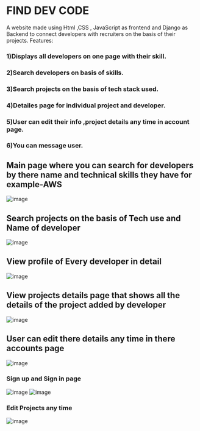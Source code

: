# FIND DEV CODE
A website made using Html ,CSS , JavaScript as frontend and
Django as Backend to connect developers with recruiters on the
basis of their projects. Features:
### 1)Displays all developers on one page with their skill.
### 2)Search developers on basis of skills.
### 3)Search projects on the basis of tech stack used. 
### 4)Detailes page for individual project and developer.
### 5)User can edit their info ,project details any time in account page.
### 6)You can message user.


## Main page where you can search for developers by there name and technical skills they have for example-AWS

![image](https://user-images.githubusercontent.com/55119355/158026481-41eb303f-c7fc-44a3-9ebf-adc34f6468b0.png)

## Search projects on the basis of Tech use and Name of developer
![image](https://user-images.githubusercontent.com/55119355/158026605-e60c025a-e98c-4589-9d6b-2f3c010f63fe.png)

## View profile of Every developer in detail
![image](https://user-images.githubusercontent.com/55119355/158026665-f74989ee-a571-4dc5-b460-b925a3bcd1b7.png)

## View projects details page that shows all the details of the project added by developer
![image](https://user-images.githubusercontent.com/55119355/158026762-7615fdfa-18fb-45fd-840b-1e402afa2f30.png)
## User can edit there details any time in there accounts page
![image](https://user-images.githubusercontent.com/55119355/158026796-1f8cd2a0-dcea-4090-96db-e8ca532a09a9.png)

### Sign up and Sign in page
![image](https://user-images.githubusercontent.com/55119355/158026859-a1be6d3a-11f0-4b14-9a06-c88b04f6d63b.png)
![image](https://user-images.githubusercontent.com/55119355/158026868-0facb416-3fdd-41ba-ba2c-71b92448abc1.png)
### Edit Projects any time

![image](https://user-images.githubusercontent.com/55119355/158026933-71e0ee0d-657f-4850-8697-71eb6d2c374d.png)
